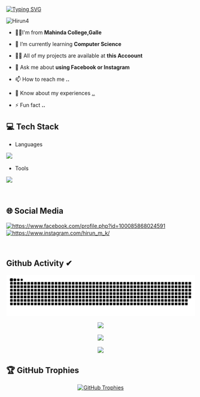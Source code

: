 [![Typing SVG](https://readme-typing-svg.herokuapp.com?size=32&vCenter=true&width=760&lines=Hi+%F0%9F%91%8B%2C+I'm+Hirun+Mihisara+Kariyawasam;From+Galle,+Sri+Lanka.;(UG)+University+Of+Colombo+School+Of+Computing)](https://git.io/typing-svg)

<p align="left"> <img src="https://komarev.com/ghpvc/?username=Hirun4&label=Profile%20views&color=0e75b6&style=flat" alt="Hirun4" /> </p>

- 💛🖤I'm from **Mahinda College,Galle**

- 🌱 I’m currently learning **Computer Science**

- 👨‍💻 All of my projects are available at **this Accoount**

- 💬 Ask me about **using Facebook or Instagram**

- 📫 How to reach me **..**

- 📄 Know about my experiences [..](..)

- ⚡ Fun fact **..**

## 💻 Tech Stack
- Languages
<p align="left">
  <a href="https://skillicons.dev">
    <img src="https://skillicons.dev/icons?i=c,cpp,cs,bootstrap,php,express,scala,html,js,css,tailwind,laravel,ts,java,jquery,mongodb,mysql,sqlite,nodejs,react,dart,flutter,py,spring,maven,flask,firebase,aws,gcp,go,tensorflow" />
  </a>
</p>

- Tools
<p align="left">
  <a href="https://skillicons.dev">
    <img src="https://skillicons.dev/icons?i=git,powershell,arduino,autocad,figma,linux,idea,ps,au,pr,vscode,androidstudio,eclipse,postman,selenium,docker,discord,qt,r,visualstudio,wordpress" />
  </a>
</p>
<br/>

## 🌐 Social Media
<p align="left">
<a href="https://www.facebook.com/profile.php?id=100085868024591" target="blank"><img align="center" src="https://raw.githubusercontent.com/rahuldkjain/github-profile-readme-generator/master/src/images/icons/Social/facebook.svg" alt="https://www.facebook.com/profile.php?id=100085868024591" height="30" width="40" /></a>
<a href="https://www.instagram.com/hirun_m_k/" target="blank"><img align="center" src="https://raw.githubusercontent.com/rahuldkjain/github-profile-readme-generator/master/src/images/icons/Social/instagram.svg" alt="https://www.instagram.com/hirun_m_k/" height="30" width="40" /></a>
</p>
<br/>

## Github Activity ✔

<div align= "center">

![snake gif](https://github.com/Hirun4/Hirun4/blob/output/github-snake.svg)

  
![](https://github-profile-summary-cards.vercel.app/api/cards/profile-details?username=Hirun4&theme=tokyonight)



![](https://github-profile-summary-cards.vercel.app/api/cards/stats?username=Hirun4&theme=tokyonight)



[![](https://github-readme-streak-stats.herokuapp.com?user=Hirun4&theme=soft-green)](https://git.io/streak-stats)
</div>

## 🏆 GitHub Trophies
<p align="center"> 
  <a href="https://github.com/ryo-ma/github-profile-trophy">
    <img src="https://github-profile-trophy.vercel.app/?username=Hirun4&theme=gruvbox&row=1&column=6&no-bg=true&no-frame=true" alt="GitHub Trophies" />
  </a> 
</p>


